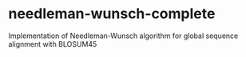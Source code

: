 # needleman-wunsch-complete
Implementation of Needleman-Wunsch algorithm for global sequence alignment with BLOSUM45

